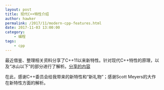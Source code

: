 ```yaml
---
layout: post
title: 现代C++特性介绍
author: hawker
permalink: /2017/11/modern-cpp-features.html
date: 2017-11-03 13:00:00
category:
    - 编程
tags:
    - cpp
---
```

最近借鉴、整理相关资料分享了C++11以来新特性。针对现代C++特性的原理，以及“冰山以下”的部分进行了解析。[分享的内容](/upload/2017/11/现代C++特性介绍.pdf "现代C++特性PDF")

在此，感谢C++委员会给我带来的新特性和“新礼物”；感谢Scott Meyers的大作在新特性方面的解析。 
